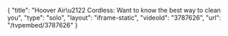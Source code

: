 {
    "title": "Hoover Air\u2122 Cordless: Want to know the best way to clean you",
    "type": "solo",
    "layout": "iframe-static",
    "videoId": "3787626",
    "url": "\/tvpembed\/3787626"
}